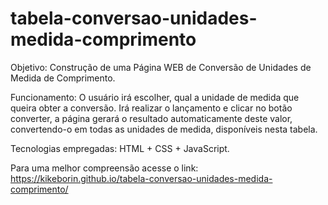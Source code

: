 # tabela-conversao-unidades-medida-comprimento

Objetivo: Construção de uma Página WEB de Conversão de Unidades de Medida de Comprimento.

Funcionamento: O usuário irá escolher, qual a unidade de medida que queira obter a conversão. Irá realizar o lançamento e clicar no botão converter, a página gerará
o resultado automaticamente deste valor, convertendo-o em todas as unidades de medida, disponíveis nesta tabela.

Tecnologias empregadas: HTML + CSS + JavaScript.

Para uma melhor compreensão acesse o link: https://kikeborin.github.io/tabela-conversao-unidades-medida-comprimento/
